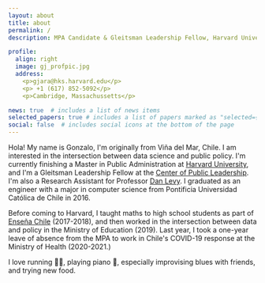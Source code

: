 ```yaml
---
layout: about
title: about
permalink: /
description: MPA Candidate & Gleitsman Leadership Fellow, Harvard University

profile:
  align: right
  image: gj_profpic.jpg
  address: 
    <p>gjara@hks.harvard.edu</p>
    <p> +1 (617) 852-5092</p>
    <p>Cambridge, Massachussetts</p>

news: true  # includes a list of news items
selected_papers: true # includes a list of papers marked as "selected={true}"
social: false  # includes social icons at the bottom of the page
---
```


Hola! My name is Gonzalo, I'm originally from Viña del Mar, Chile. I am interested in the intersection between data science and public policy. I'm currently finishing a Master in Public Administration at [Harvard University](https://hks.harvard.edu), and I'm a Gleitsman Leadership Fellow at the [Center of Public Leadership](https://cpl.hks.harvard.edu). I'm also a Research Assistant for Professor [Dan Levy](https://www.hks.harvard.edu/faculty/dan-levy). I graduated as an engineer with a major in computer science from Pontificia Universidad Católica de Chile in 2016.

Before coming to Harvard, I taught maths to high school students as part of [Enseña Chile](https://ensenachile.cl) (2017-2018), and then worked in the intersection between data and policy in the Ministry of Education (2019). Last year, I took a one-year leave of absence from the MPA to work in Chile's COVID-19 response at the Ministry of Health (2020-2021.) 

I love running :running_man:, playing piano :musical_keyboard:, especially improvising blues with friends, and trying new food. 